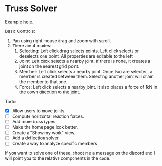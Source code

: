 # Truss Solver

Example [here](http://truss.engscitools.ca/truss?joints=%5B%5B%22A%22,%5B-5,0%5D,null%5D,%5B%22B%22,%5B-2.5,4.3301%5D,null%5D,%5B%22C%22,%5B0,0%5D,null%5D,%5B%22D%22,%5B2.5,4.3301%5D,null%5D,%5B%22E%22,%5B-7.5,4.3301%5D,null%5D,%5B%22F%22,%5B-10,0%5D,1%5D,%5B%22G%22,%5B5,0%5D,null%5D,%5B%22H%22,%5B7.5,4.3301%5D,null%5D,%5B%22I%22,%5B10,0%5D,1%5D%5D&members=%5B%5B%22A%22,%22C%22%5D,%5B%22A%22,%22F%22%5D,%5B%22A%22,%22B%22%5D,%5B%22A%22,%22E%22%5D,%5B%22B%22,%22E%22%5D,%5B%22B%22,%22D%22%5D,%5B%22B%22,%22C%22%5D,%5B%22C%22,%22G%22%5D,%5B%22C%22,%22D%22%5D,%5B%22D%22,%22H%22%5D,%5B%22D%22,%22G%22%5D,%5B%22E%22,%22F%22%5D,%5B%22G%22,%22I%22%5D,%5B%22G%22,%22H%22%5D,%5B%22H%22,%22I%22%5D%5D&forces=%5B%5B%22A%22,175,-90%5D,%5B%22C%22,175,-90%5D,%5B%22G%22,175,-90%5D%5D).

Basic Controls:
1. Pan using right mouse drag and zoom with scroll.
1. There are 4 modes:
   1. Selecting: Left click drag selects points. Left click selects or deselects one point. All properties are editable to the left.
   1. Joint: Left click selects a nearby joint. If there is none, it creates a joint on the nearest grid point. 
   1. Member: Left click selects a nearby joint. Once two are selected, a member is created between them. Selecting another joint will chain the member to that one.
   1. Force: Left click selects a nearby joint. It also places a force of 1kN in the down direction to the joint.

Todo:
- [x] Allow users to move joints.
- [ ] Compute horizontal reaction forces.
- [ ] Add more truss types.
- [ ] Make the home page look better.
- [ ] Create a "Show my work" view.
- [ ] Add a deflection solver.
- [ ] Create a way to analyze specific members

If you want to solve one of these, shoot me a message on the discord and I will point you to the relative components in the code.
